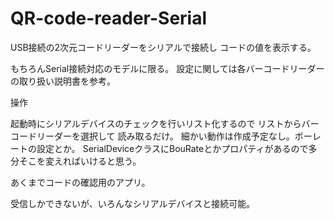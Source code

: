 # QR-code-reader-Serial

USB接続の2次元コードリーダーをシリアルで接続し
コードの値を表示する。

もちろんSerial接続対応のモデルに限る。
設定に関しては各バーコードリーダーの取り扱い説明書を参考。

操作

起動時にシリアルデバイスのチェックを行いリスト化するので
リストからバーコードリーダーを選択して
読み取るだけ。
細かい動作は作成予定なし。ボーレートの設定とか。
SerialDeviceクラスにBouRateとかプロパティがあるので多分そこを変えればいけると思う。

あくまでコードの確認用のアプリ。

受信しかできないが、いろんなシリアルデバイスと接続可能。
